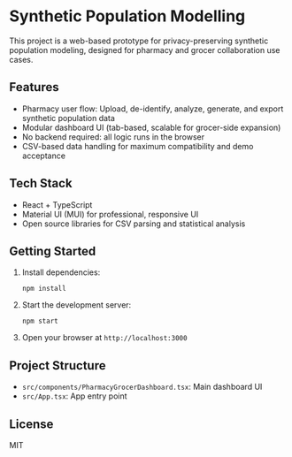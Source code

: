 # Synthetic Population Modelling

This project is a web-based prototype for privacy-preserving synthetic population modeling, designed for pharmacy and grocer collaboration use cases.

## Features
- Pharmacy user flow: Upload, de-identify, analyze, generate, and export synthetic population data
- Modular dashboard UI (tab-based, scalable for grocer-side expansion)
- No backend required: all logic runs in the browser
- CSV-based data handling for maximum compatibility and demo acceptance

## Tech Stack
- React + TypeScript
- Material UI (MUI) for professional, responsive UI
- Open source libraries for CSV parsing and statistical analysis

## Getting Started
1. Install dependencies:
   ```
   npm install
   ```
2. Start the development server:
   ```
   npm start
   ```
3. Open your browser at `http://localhost:3000`

## Project Structure
- `src/components/PharmacyGrocerDashboard.tsx`: Main dashboard UI
- `src/App.tsx`: App entry point

## License
MIT
